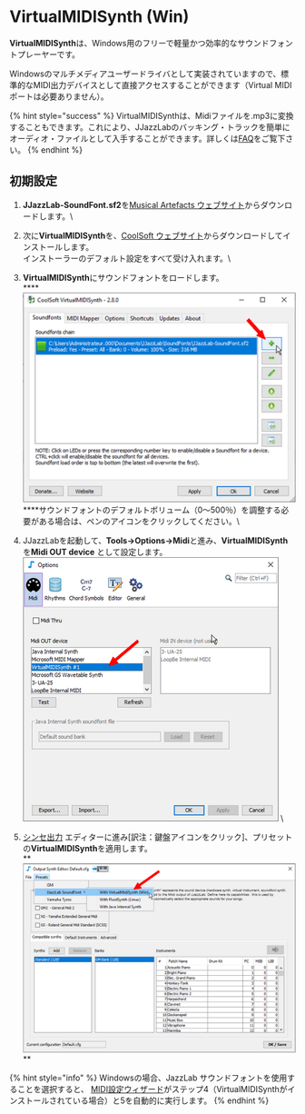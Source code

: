 # VirtualMIDISynth (Win)

**VirtualMIDISynth**は、Windows用のフリーで軽量かつ効率的なサウンドフォントプレーヤーです。

Windowsのマルチメディアユーザードライバとして実装されていますので、標準的なMIDI出力デバイスとして直接アクセスすることができます（Virtual MIDI ポートは必要ありません）。

{% hint style="success" %}
VirtualMIDISynthは、Midiファイルを.mp3に変換することもできます。これにより、JJazzLabのバッキング・トラックを簡単にオーディオ・ファイルとして入手することができます。詳しくは[FAQ](../../faq.md#generate-mp3)をご覧下さい。
{% endhint %}

## 初期設定

1. **JJazzLab-SoundFont.sf2**を[Musical Artefacts ウェブサイト](https://musical-artifacts.com/artifacts/1036)からダウンロードします。\

2. 次に**VirtualMIDISynth**を、[CoolSoft ウェブサイト](https://coolsoft.altervista.org/virtualmidisynth)からダウンロードしてインストールします。\
   インストーラーのデフォルト設定をすべて受け入れます。\

3. **VirtualMIDISynth**にサウンドフォントをロードします。\
   ****![](../../.gitbook/assets/VMS-LoadSoundFont.png) \
   ****サウンドフォントのデフォルトボリューム（0～500％）を調整する必要がある場合は、ペンのアイコンをクリックしてください。\

4. JJazzLabを起動して、**Tools→Options→Midi**と進み、**VirtualMIDISynth**を**Midi OUT device** として設定します。\
   &#x20;![](../../.gitbook/assets/VMS-SetMidiDevice.png) \

5. [シンセ出力](../output-synth.md) エディターに進み\[訳注：鍵盤アイコンをクリック]、プリセットの**VirtualMIDISynth**を適用します。\
   ****![](../../.gitbook/assets/OutputSynth-PresetVMS.png)** **

{% hint style="info" %}
Windowsの場合、JazzLab サウンドフォントを使用することを選択すると、 [MIDI設定ウィザード](../midi-configuration.md#midi-configuration-wizard)がステップ4（VirtualMIDISynthがインストールされている場合）と5を自動的に実行します。
{% endhint %}
